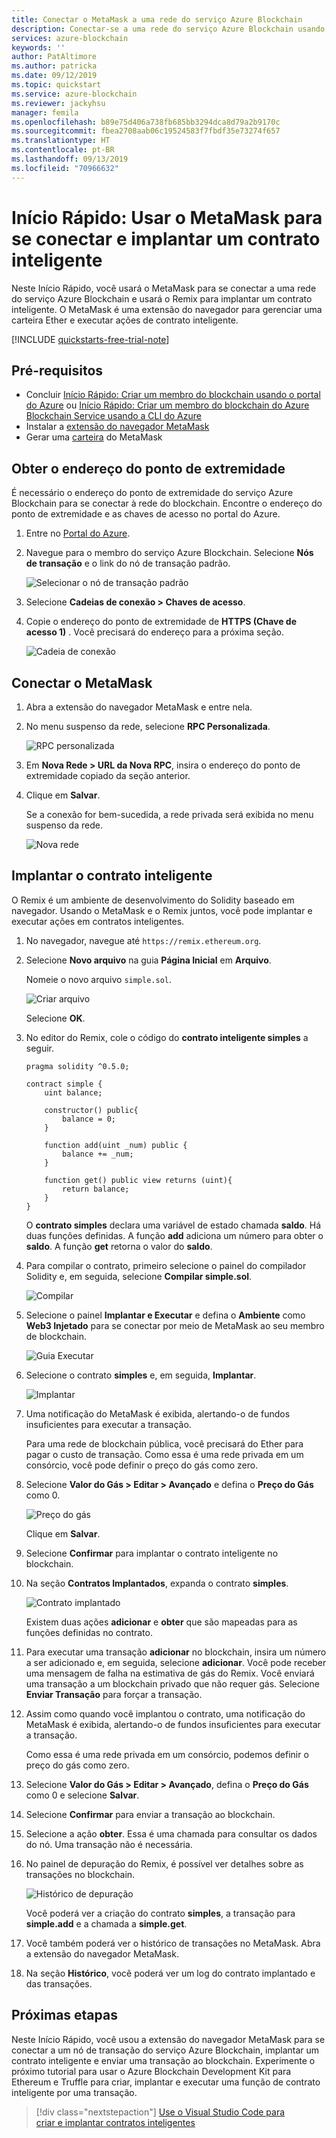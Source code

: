 ```yaml
---
title: Conectar o MetaMask a uma rede do serviço Azure Blockchain
description: Conectar-se a uma rede do serviço Azure Blockchain usando o MetaMask e implantar um contrato inteligente.
services: azure-blockchain
keywords: ''
author: PatAltimore
ms.author: patricka
ms.date: 09/12/2019
ms.topic: quickstart
ms.service: azure-blockchain
ms.reviewer: jackyhsu
manager: femila
ms.openlocfilehash: b89e75d406a738fb685bb3294dca8d79a2b9170c
ms.sourcegitcommit: fbea2708aab06c19524583f7fbdf35e73274f657
ms.translationtype: HT
ms.contentlocale: pt-BR
ms.lasthandoff: 09/13/2019
ms.locfileid: "70966632"
---
```

# <a name="quickstart-use-metamask-to-connect-and-deploy-a-smart-contract"></a>Início Rápido: Usar o MetaMask para se conectar e implantar um contrato inteligente

Neste Início Rápido, você usará o MetaMask para se conectar a uma rede do serviço Azure Blockchain e usará o Remix para implantar um contrato inteligente. O MetaMask é uma extensão do navegador para gerenciar uma carteira Ether e executar ações de contrato inteligente.

[!INCLUDE [quickstarts-free-trial-note](../../../includes/quickstarts-free-trial-note.md)]

## <a name="prerequisites"></a>Pré-requisitos

* Concluir [Início Rápido: Criar um membro do blockchain usando o portal do Azure](create-member.md) ou [Início Rápido: Criar um membro do blockchain do Azure Blockchain Service usando a CLI do Azure](create-member-cli.md)
* Instalar a [extensão do navegador MetaMask](https://metamask.io)
* Gerar uma [carteira](https://metamask.zendesk.com/hc/en-us/articles/360015488971-New-to-MetaMask-Learn-How-to-Setup-MetaMask-the-First-Time) do MetaMask

## <a name="get-endpoint-address"></a>Obter o endereço do ponto de extremidade

É necessário o endereço do ponto de extremidade do serviço Azure Blockchain para se conectar à rede do blockchain. Encontre o endereço do ponto de extremidade e as chaves de acesso no portal do Azure.

1. Entre no [Portal do Azure](https://portal.azure.com).
1. Navegue para o membro do serviço Azure Blockchain. Selecione **Nós de transação** e o link do nó de transação padrão.

    ![Selecionar o nó de transação padrão](./media/connect-metamask/transaction-nodes.png)

1. Selecione **Cadeias de conexão > Chaves de acesso**.
1. Copie o endereço do ponto de extremidade de **HTTPS (Chave de acesso 1)** . Você precisará do endereço para a próxima seção.

    ![Cadeia de conexão](./media/connect-metamask/connection-string.png)

## <a name="connect-metamask"></a>Conectar o MetaMask

1. Abra a extensão do navegador MetaMask e entre nela.
1. No menu suspenso da rede, selecione **RPC Personalizada**.

    ![RPC personalizada](./media/connect-metamask/custom-rpc.png)

1. Em **Nova Rede > URL da Nova RPC**, insira o endereço do ponto de extremidade copiado da seção anterior.
1. Clique em **Salvar**.

    Se a conexão for bem-sucedida, a rede privada será exibida no menu suspenso da rede.

    ![Nova rede](./media/connect-metamask/new-network.png)

## <a name="deploy-smart-contract"></a>Implantar o contrato inteligente

O Remix é um ambiente de desenvolvimento do Solidity baseado em navegador. Usando o MetaMask e o Remix juntos, você pode implantar e executar ações em contratos inteligentes.

1. No navegador, navegue até `https://remix.ethereum.org`.
1. Selecione **Novo arquivo** na guia **Página Inicial** em **Arquivo**.

    Nomeie o novo arquivo `simple.sol`.

    ![Criar arquivo](./media/connect-metamask/create-file.png)

    Selecione **OK**.
1. No editor do Remix, cole o código do **contrato inteligente simples** a seguir.

    ```solidity
    pragma solidity ^0.5.0;
             
    contract simple {
        uint balance;
                 
        constructor() public{
            balance = 0;
        }
                 
        function add(uint _num) public {
            balance += _num;
        }
                 
        function get() public view returns (uint){
            return balance;
        }
    }
    ```

    O **contrato simples** declara uma variável de estado chamada **saldo**. Há duas funções definidas. A função **add** adiciona um número para obter o **saldo**. A função **get** retorna o valor do **saldo**.
1. Para compilar o contrato, primeiro selecione o painel do compilador Solidity e, em seguida, selecione **Compilar simple.sol**. 

    ![Compilar](./media/connect-metamask/compile.png)

1. Selecione o painel **Implantar e Executar** e defina o **Ambiente** como **Web3 Injetado** para se conectar por meio de MetaMask ao seu membro de blockchain.

    ![Guia Executar](./media/connect-metamask/injected-web3.png)

1. Selecione o contrato **simples** e, em seguida, **Implantar**.

    ![Implantar](./media/connect-metamask/deploy.png)


1. Uma notificação do MetaMask é exibida, alertando-o de fundos insuficientes para executar a transação.

    Para uma rede de blockchain pública, você precisará do Ether para pagar o custo de transação. Como essa é uma rede privada em um consórcio, você pode definir o preço do gás como zero.

1.  Selecione **Valor do Gás > Editar > Avançado** e defina o **Preço do Gás** como 0.

    ![Preço do gás](./media/connect-metamask/gas-price.png)

    Clique em **Salvar**.

1. Selecione **Confirmar** para implantar o contrato inteligente no blockchain.
1. Na seção **Contratos Implantados**, expanda o contrato **simples**.

    ![Contrato implantado](./media/connect-metamask/deployed-contract.png)

    Existem duas ações **adicionar** e **obter** que são mapeadas para as funções definidas no contrato.

1. Para executar uma transação **adicionar** no blockchain, insira um número a ser adicionado e, em seguida, selecione **adicionar**. Você pode receber uma mensagem de falha na estimativa de gás do Remix. Você enviará uma transação a um blockchain privado que não requer gás. Selecione **Enviar Transação** para forçar a transação.
1. Assim como quando você implantou o contrato, uma notificação do MetaMask é exibida, alertando-o de fundos insuficientes para executar a transação.

    Como essa é uma rede privada em um consórcio, podemos definir o preço do gás como zero.

1.  Selecione **Valor do Gás > Editar > Avançado**, defina o **Preço do Gás** como 0 e selecione **Salvar**.
1. Selecione **Confirmar** para enviar a transação ao blockchain.
1. Selecione a ação **obter**. Essa é uma chamada para consultar os dados do nó. Uma transação não é necessária.
1. No painel de depuração do Remix, é possível ver detalhes sobre as transações no blockchain.

    ![Histórico de depuração](./media/connect-metamask/debug.png)

    Você poderá ver a criação do contrato **simples**, a transação para **simple.add** e a chamada a **simple.get**.

1. Você também poderá ver o histórico de transações no MetaMask. Abra a extensão do navegador MetaMask.
1. Na seção **Histórico**, você poderá ver um log do contrato implantado e das transações.

## <a name="next-steps"></a>Próximas etapas

Neste Início Rápido, você usou a extensão do navegador MetaMask para se conectar a um nó de transação do serviço Azure Blockchain, implantar um contrato inteligente e enviar uma transação ao blockchain. Experimente o próximo tutorial para usar o Azure Blockchain Development Kit para Ethereum e Truffle para criar, implantar e executar uma função de contrato inteligente por uma transação.

> [!div class="nextstepaction"]
> [Use o Visual Studio Code para criar e implantar contratos inteligentes](send-transaction.md)